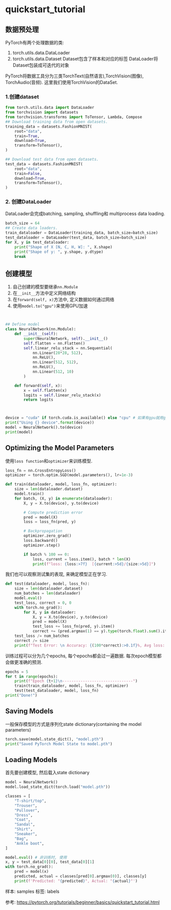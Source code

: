 # quickstart_tutorial


## 数据预处理 
PyTorch有两个处理数据的类:
1. torch.utils.data.DataLoader
2. torch.utils.data.Dataset
Dataset包含了样本和对应的标签
DataLoader将Dataset包装成可迭代的对象

PyTorch将数据工具分为三类TorchText(自然语言),TorchVision(图像), TorchAudio(音频). 这里我们使用TorchVision的DataSet.


### 1.创建dataset
```python
from torch.utils.data import DataLoader
from torchvision import datasets
from torchvision.transforms import ToTensor, Lambda, Compose
## Download training data from open datasets.
training_data = datasets.FashionMNIST(
    root="data",
    train=True,
    download=True,
    transform=ToTensor(),
)

## Download test data from open datasets.
test_data = datasets.FashionMNIST(
    root="data",
    train=False,
    download=True,
    transform=ToTensor(),
)
```

### 2. 创建DataLoader
DataLoader会完成batching, sampling, shuffling和 multiprocess data loading.

```python
batch_size = 64
## Create data loaders.
train_dataloader = DataLoader(training_data, batch_size=batch_size)
test_dataloader = DataLoader(test_data, batch_size=batch_size)
for X, y in test_dataloader:
    print("Shape of X [N, C, H, W]: ", X.shape)
    print("Shape of y: ", y.shape, y.dtype)
    break
```

## 创建模型
1. 自己创建的模型要继承`nn.Module`
2. 在`__init__`方法中定义网络结构
3. 在`forward(self, x)`方法中, 定义数据如何通过网络
4. 使用`model.to("gpu")`来使用GPU加速

```python


## Define model
class NeuralNetwork(nn.Module):
    def __init__(self):
        super(NeuralNetwork, self).__init__()
        self.flatten = nn.Flatten()
        self.linear_relu_stack = nn.Sequential(
            nn.Linear(28*28, 512),
            nn.ReLU(),
            nn.Linear(512, 512),
            nn.ReLU(),
            nn.Linear(512, 10)
        )

    def forward(self, x):
        x = self.flatten(x)
        logits = self.linear_relu_stack(x)
        return logits



device = "cuda" if torch.cuda.is_available() else "cpu" # 如果有gpu就用gpu, 否则用cpu
print("Using {} device".format(device))
model = NeuralNetwork().to(device)
print(model)
```


## Optimizing the Model Parameters

使用`loss function`和`optimizer`来训练模型.
```python
loss_fn = nn.CrossEntropyLoss()
optimizer = torch.optim.SGD(model.parameters(), lr=1e-3)
```

```python
def train(dataloader, model, loss_fn, optimizer):
    size = len(dataloader.dataset)
    model.train()
    for batch, (X, y) in enumerate(dataloader):
        X, y = X.to(device), y.to(device)

        # Compute prediction error
        pred = model(X)
        loss = loss_fn(pred, y)

        # Backpropagation
        optimizer.zero_grad()
        loss.backward()
        optimizer.step()

        if batch % 100 == 0:
            loss, current = loss.item(), batch * len(X)
            print(f"loss: {loss:>7f}  [{current:>5d}/{size:>5d}]")
```
我们也可以观察测试集的表现, 来确定模型正在学习.

```python
def test(dataloader, model, loss_fn):
    size = len(dataloader.dataset)
    num_batches = len(dataloader)
    model.eval()
    test_loss, correct = 0, 0
    with torch.no_grad():
        for X, y in dataloader:
            X, y = X.to(device), y.to(device)
            pred = model(X)
            test_loss += loss_fn(pred, y).item()
            correct += (pred.argmax(1) == y).type(torch.float).sum().item()
    test_loss /= num_batches
    correct /= size
    print(f"Test Error: \n Accuracy: {(100*correct):>0.1f}%, Avg loss: {test_loss:>8f} \n")
```

训练过程可以分为几个epochs, 每个epochs都会过一遍数据. 每次epoch模型都会做更准确的预测.
```python
epochs = 5
for t in range(epochs):
    print(f"Epoch {t+1}\n-------------------------------")
    train(train_dataloader, model, loss_fn, optimizer)
    test(test_dataloader, model, loss_fn)
print("Done!")
```

## Saving Models
一般保存模型的方式是序列化state dictionary(containing the model parameters)
```python
torch.save(model.state_dict(), "model.pth")
print("Saved PyTorch Model State to model.pth")
```
## Loading Models
首先要创建模型, 然后载入state dictionary

```python
model = NeuralNetwork()
model.load_state_dict(torch.load("model.pth"))
```


```python
classes = [
    "T-shirt/top",
    "Trouser",
    "Pullover",
    "Dress",
    "Coat",
    "Sandal",
    "Shirt",
    "Sneaker",
    "Bag",
    "Ankle boot",
]

model.eval() # 非训练时, 使用
x, y = test_data[0][0], test_data[0][1]
with torch.no_grad():
    pred = model(x)
    predicted, actual = classes[pred[0].argmax(0)], classes[y]
    print(f'Predicted: "{predicted}", Actual: "{actual}"')
```

样本: samples
标签: labels

参考:
https://pytorch.org/tutorials/beginner/basics/quickstart_tutorial.html